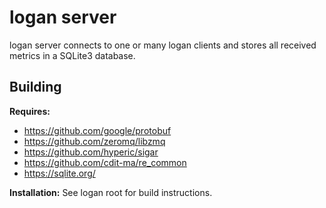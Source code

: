 # logan server
logan server connects to one or many logan clients and stores all received metrics in a SQLite3 database.

## Building
**Requires:**
* https://github.com/google/protobuf
* https://github.com/zeromq/libzmq
* https://github.com/hyperic/sigar
* https://github.com/cdit-ma/re_common
* https://sqlite.org/

**Installation:**
See logan root for build instructions.
